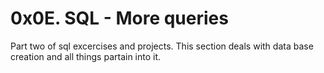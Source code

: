 # 0x0E. SQL - More queries
Part two of sql excercises and projects.
This section deals with data base creation and 
all things partain into it.  
